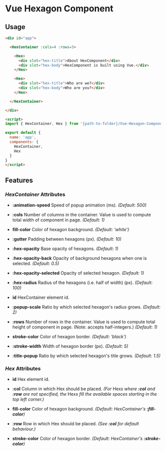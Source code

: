 # Vue Hexagon Component

## Usage

```html
<div id="app">

  <HexContainer :cols=4 :rows=3>

    <Hex>
      <div slot="hex-title">About HexComponent</div>
      <div slot="hex-body">HexComponent is built using Vue.</div>
    </Hex>

    <Hex>
      <div slot="hex-title">Who are we?</div>
      <div slot="hex-body">Who are you?</div>
    </Hex>

  </HexContainer>

</div>

<script>
import { HexContainer, Hex } from '{path-to-folder}/Vue-Hexagon-Component/'

export default {
  name: 'app',
  components: {
    HexContainer,
    Hex
  }
}
</script>
```

## Features

### *HexContainer* Attributes

* __:animation-speed__ Speed of popup animation (ms). *(Default: 500)*

* __:cols__ Number of columns in the container. Value is used to compute total width of component in page. *(Default: 1)*

* __fill-color__ Color of hexagon background. *(Default: 'white')*

* __:gutter__ Padding between hexagons (px). *(Default: 10)*

* __:hex-opacity__ Base opacity of hexagons. *(Default: 1)*

* __:hex-opacity-back__ Opacity of background hexagons when one is selected. *(Default: 0.5)*

* __:hex-opacity-selected__ Opacity of selected hexagon. *(Default: 1)*

* __:hex-radius__ Radius of the hexagons (i.e. half of width) (px). *(Default: 100)*

* __id__ HexContainer element id.

* __:popup-scale__ Ratio by which selected hexagon's radius grows. *(Default: 2)*

* __:rows__ Number of rows in the container. Value is used to compute total height of component in page. (Note: accepts half-integers.) *(Default: 1)*

* __stroke-color__ Color of hexagon border. *(Default: 'black')*

* __:stroke-width__ Width of hexagon border (px). *(Default: 5)*

* __:title-popup__ Ratio by which selected hexagon's title grows. *(Default: 1.5)*

### *Hex* Attributes

* __id__ Hex element id.

* __:col__ Column in which Hex should be placed. *(For* Hex*s where __:col__ and __:row__ are not specified, the* Hex*s fill the available spaces starting in the top left corner.)*

* __fill-color__ Color of hexagon background. *(Default: HexContainer's __:fill-color__)*

* __:row__ Row in which Hex should be placed. *(See __:col__ for default behaviour.)*

* __stroke-color__ Color of hexagon border. *(Default: HexContainer's __:stroke-color__)*
